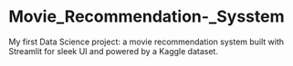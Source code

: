 # Movie_Recommendation-_Sysstem
My first Data Science project: a movie recommendation system built with Streamlit for sleek UI and powered by a Kaggle dataset.
